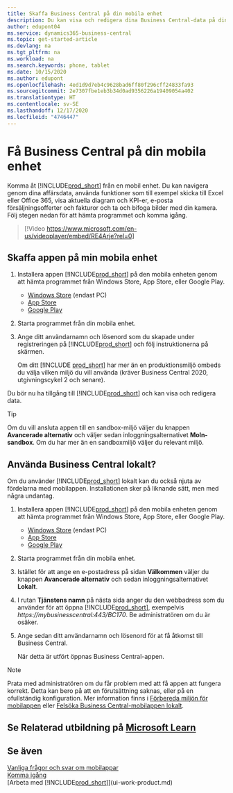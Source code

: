 ```yaml
---
title: Skaffa Business Central på din mobila enhet
description: Du kan visa och redigera dina Business Central-data på din telefon eller surfplatta.
author: edupont04
ms.service: dynamics365-business-central
ms.topic: get-started-article
ms.devlang: na
ms.tgt_pltfrm: na
ms.workload: na
ms.search.keywords: phone, tablet
ms.date: 10/15/2020
ms.author: edupont
ms.openlocfilehash: 4ed1d9d7eb4c9628bad6ff80f296cff24833fa93
ms.sourcegitcommit: 2e7307fbe1eb3b34d0ad9356226a19409054a402
ms.translationtype: HT
ms.contentlocale: sv-SE
ms.lasthandoff: 12/17/2020
ms.locfileid: "4746447"
---
```

# <a name="getting-business-central-on-your-mobile-device"></a>Få Business Central på din mobila enhet

Komma åt [!INCLUDE[prod_short](includes/prod_short.md)] från en mobil enhet. Du kan navigera genom dina affärsdata, använda funktioner som till exempel skicka till Excel eller Office 365, visa aktuella diagram och KPI-er, e-posta försäljningsofferter och fakturor och ta och bifoga bilder med din kamera. Följ stegen nedan för att hämta programmet och komma igång.

> [!Video https://www.microsoft.com/en-us/videoplayer/embed/RE4Arje?rel=0]

## <a name="get-the-app-on-my-mobile-device"></a>Skaffa appen på min mobila enhet

1. Installera appen [!INCLUDE[prod_short](includes/prod_short.md)] på den mobila enheten genom att hämta programmet från Windows Store, App Store, eller Google Play.  

   - [Windows Store](https://go.microsoft.com/fwlink/?LinkId=734848) (endast PC)
   - [App Store](https://go.microsoft.com/fwlink/?LinkId=734847)
   - [Google Play](https://go.microsoft.com/fwlink/?LinkId=734849)
2. Starta programmet från din mobila enhet.
3. Ange ditt användarnamn och lösenord som du skapade under registreringen på [!INCLUDE[prod_short](includes/prod_short.md)] och följ instruktionerna på skärmen.

    Om ditt [!INCLUDE [prod_short](includes/prod_short.md)] har mer än en produktionsmiljö ombeds du välja vilken miljö du vill använda (kräver Business Central 2020, utgivningscykel 2 och senare).

Du bör nu ha tillgång till [!INCLUDE[prod_short](includes/prod_short.md)] och kan visa och redigera data.  

> [!TIP]
> Om du vill ansluta appen till en sandbox-miljö väljer du knappen **Avancerade alternativ** och väljer sedan inloggningsalternativet **Moln-sandbox**. Om du har mer än en sandboxmiljö väljer du relevant miljö.

## <a name="using-business-central-on-premises"></a>Använda Business Central lokalt?

Om du använder [!INCLUDE[prod_short](includes/prod_short.md)] lokalt kan du också njuta av fördelarna med mobilappen. Installationen sker på liknande sätt, men med några undantag.

1. Installera appen [!INCLUDE[prod_short](includes/prod_short.md)] på den mobila enheten genom att hämta programmet från Windows Store, App Store, eller Google Play.  

   - [Windows Store](https://go.microsoft.com/fwlink/?LinkId=734848) (endast PC)
   - [App Store](https://go.microsoft.com/fwlink/?LinkId=734847)
   - [Google Play](https://go.microsoft.com/fwlink/?LinkId=734849)
2. Starta programmet från din mobila enhet.
3. Istället för att ange en e-postadress på sidan **Välkommen** väljer du knappen **Avancerade alternativ** och sedan inloggningsalternativet **Lokalt**.
4. I rutan **Tjänstens namn** på nästa sida anger du den webbadress som du använder för att öppna [!INCLUDE[prod_short](includes/prod_short.md)], exempelvis *https://mybusinesscentral:443/BC170*. Be administratören om du är osäker.
5. Ange sedan ditt användarnamn och lösenord för at få åtkomst till Business Central.

   När detta är utfört öppnas Business Central-appen.

> [!NOTE]
> Prata med administratören om du får problem med att få appen att fungera korrekt. Detta kan bero på att en förutsättning saknas, eller på en ofullständig konfiguration. Mer information finns i [Förbereda miljön för mobilappen](/dynamics365/business-central/dev-itpro/deployment/install-business-central-app#prereqs) eller [Felsöka Business Central-mobilappen lokalt](/dynamics365/business-central/dev-itpro/developer/devenv-troubleshooting-the-mobile-app).

## <a name="see-related-training-at-microsoft-learn"></a>Se Relaterad utbildning på [Microsoft Learn](/learn/modules/alternative-interfaces-dynamics-365-business-central/index)

## <a name="see-also"></a>Se även

[Vanliga frågor och svar om mobilappar](ui-mobile-faq.md)  
[Komma igång](product-get-started.md)  
[Arbeta med [!INCLUDE[prod_short](includes/prod_short.md)]](ui-work-product.md)  
